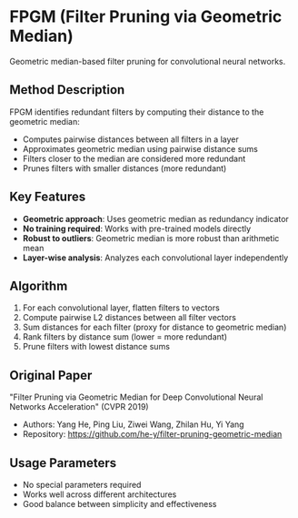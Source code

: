 # FPGM (Filter Pruning via Geometric Median)

Geometric median-based filter pruning for convolutional neural networks.

## Method Description

FPGM identifies redundant filters by computing their distance to the geometric median:
- Computes pairwise distances between all filters in a layer
- Approximates geometric median using pairwise distance sums
- Filters closer to the median are considered more redundant
- Prunes filters with smaller distances (more redundant)

## Key Features

- **Geometric approach**: Uses geometric median as redundancy indicator
- **No training required**: Works with pre-trained models directly
- **Robust to outliers**: Geometric median is more robust than arithmetic mean
- **Layer-wise analysis**: Analyzes each convolutional layer independently

## Algorithm

1. For each convolutional layer, flatten filters to vectors
2. Compute pairwise L2 distances between all filter vectors
3. Sum distances for each filter (proxy for distance to geometric median)
4. Rank filters by distance sum (lower = more redundant)
5. Prune filters with lowest distance sums

## Original Paper

"Filter Pruning via Geometric Median for Deep Convolutional Neural Networks Acceleration" (CVPR 2019)
- Authors: Yang He, Ping Liu, Ziwei Wang, Zhilan Hu, Yi Yang
- Repository: https://github.com/he-y/filter-pruning-geometric-median

## Usage Parameters

- No special parameters required
- Works well across different architectures
- Good balance between simplicity and effectiveness
